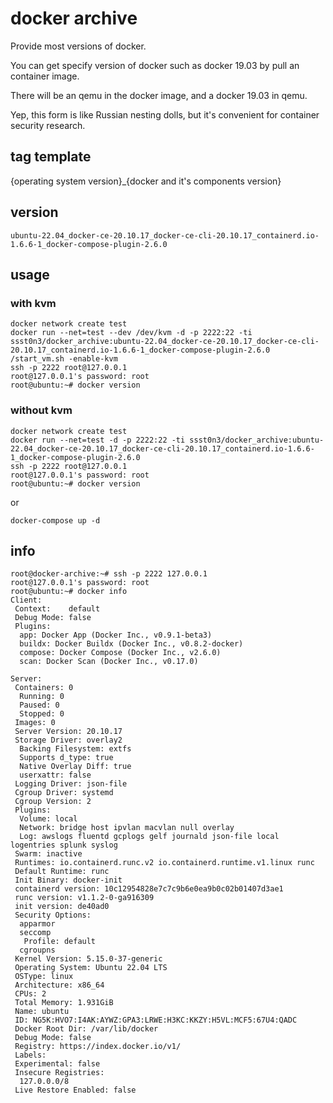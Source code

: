 # docker archive

Provide most versions of docker. 

You can get specify version of docker such as docker 19.03 by pull an container image.

There will be an qemu in the docker image, and a docker 19.03 in qemu.

Yep, this form is like Russian nesting dolls, but it's convenient for container security research.

## tag template
{operating system version}_{docker and it's components version}

## version
`ubuntu-22.04_docker-ce-20.10.17_docker-ce-cli-20.10.17_containerd.io-1.6.6-1_docker-compose-plugin-2.6.0`

## usage
### with kvm
```
docker network create test
docker run --net=test --dev /dev/kvm -d -p 2222:22 -ti ssst0n3/docker_archive:ubuntu-22.04_docker-ce-20.10.17_docker-ce-cli-20.10.17_containerd.io-1.6.6-1_docker-compose-plugin-2.6.0 /start_vm.sh -enable-kvm
ssh -p 2222 root@127.0.0.1
root@127.0.0.1's password: root
root@ubuntu:~# docker version
```

### without kvm
```
docker network create test
docker run --net=test -d -p 2222:22 -ti ssst0n3/docker_archive:ubuntu-22.04_docker-ce-20.10.17_docker-ce-cli-20.10.17_containerd.io-1.6.6-1_docker-compose-plugin-2.6.0
ssh -p 2222 root@127.0.0.1
root@127.0.0.1's password: root
root@ubuntu:~# docker version
```

or 

```
docker-compose up -d
```

## info
```
root@docker-archive:~# ssh -p 2222 127.0.0.1
root@127.0.0.1's password: root
root@ubuntu:~# docker info
Client:
 Context:    default
 Debug Mode: false
 Plugins:
  app: Docker App (Docker Inc., v0.9.1-beta3)
  buildx: Docker Buildx (Docker Inc., v0.8.2-docker)
  compose: Docker Compose (Docker Inc., v2.6.0)
  scan: Docker Scan (Docker Inc., v0.17.0)

Server:
 Containers: 0
  Running: 0
  Paused: 0
  Stopped: 0
 Images: 0
 Server Version: 20.10.17
 Storage Driver: overlay2
  Backing Filesystem: extfs
  Supports d_type: true
  Native Overlay Diff: true
  userxattr: false
 Logging Driver: json-file
 Cgroup Driver: systemd
 Cgroup Version: 2
 Plugins:
  Volume: local
  Network: bridge host ipvlan macvlan null overlay
  Log: awslogs fluentd gcplogs gelf journald json-file local logentries splunk syslog
 Swarm: inactive
 Runtimes: io.containerd.runc.v2 io.containerd.runtime.v1.linux runc
 Default Runtime: runc
 Init Binary: docker-init
 containerd version: 10c12954828e7c7c9b6e0ea9b0c02b01407d3ae1
 runc version: v1.1.2-0-ga916309
 init version: de40ad0
 Security Options:
  apparmor
  seccomp
   Profile: default
  cgroupns
 Kernel Version: 5.15.0-37-generic
 Operating System: Ubuntu 22.04 LTS
 OSType: linux
 Architecture: x86_64
 CPUs: 2
 Total Memory: 1.931GiB
 Name: ubuntu
 ID: NG5K:HVO7:I4AK:AYWZ:GPA3:LRWE:H3KC:KKZY:H5VL:MCF5:67U4:QADC
 Docker Root Dir: /var/lib/docker
 Debug Mode: false
 Registry: https://index.docker.io/v1/
 Labels:
 Experimental: false
 Insecure Registries:
  127.0.0.0/8
 Live Restore Enabled: false
```